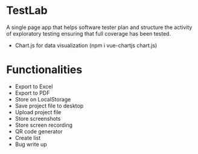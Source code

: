 # TestLab
A single page app that helps software tester plan and structure the activity of exploratory testing ensuring that full coverage has been tested.

- Chart.js for data visualization  (npm i vue-chartjs chart.js)

# Functionalities
- Export to Excel
- Export to PDF
- Store on LocalStorage
- Save project file to desktop
- Upload project file
- Store screenshots
- Store screen recording
- QR code generator  
- Create list
- Bug write up